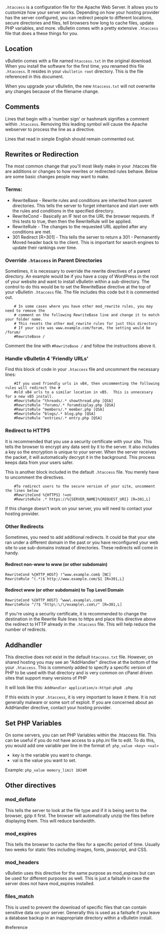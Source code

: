 `.htaccess` is a configuration file for the Apache Web Server. It allows you to customize how your server works. Depending on how your hosting provider has the server configured, you can redirect people to different locations, secure directories and files, tell browsers how long to cache files,  update PHP variables, and more. vBulletin comes with a pretty extensive `.htaccess` file that does a these things for you.

## Location

vBulletin comes with a file named `htaccess.txt` in the original download. When you install the software for the first time, you renamed this file `.htaccess`. It resides in your `vbulletin root` directory. This is the file referenced in this document.

When you upgrade your vBulletin, the new `htaccess.txt` will not overwrite any changes because of the filename change.

## Comments

Lines that begin with a 'number sign' or hashmark signifies a comment within `.htaccess`. Removing this leading symbol will cause the Apache webserver to process the line as a directive.

Lines that read in simple English should remain commented out. 

## Rewrites or Redirection

The most common change that you'll most likely make in your .htacces file are additions or changes to how rewrites or redirected rules behave. Below are some basic changes people may want to make.

### Terms:

- RewriteBase - Rewrite rules and conditions are inherited from parent directories. This tells the server to forget inheritance and start over with the rules and conditions in the specified directory.
- RewriteCond - Basically an IF test on the URL the browser requests. If this tests to true, then then the RewriteRule will be applied.
- RewriteRule - The changes to the requested URL applied after any conditions are met.
- 301 Redirect [R=301]  - This tells the server to return a 301 - Permanently Moved header back to the client. This is important for search engines to update their rankings over time.

### Override `.htaccess` in Parent Directories

Sometimes, it is necessary to override the rewrite directives of a parent directory. An example would be if you have a copy of WordPress in the root of your website and want to install vBulletin within a sub-directory. The control to do this would be to set the RewriteBase directive at the top of your vBulletin `.htaccess` file. The file includes this code but it is commented out. 

```
	# In some cases where you have other mod_rewrite rules, you may need to remove the 
	# comment on the following RewriteBase line and change it to match your folder name. 
	# This resets the other mod_rewrite rules for just this directory
	# If your site was www.example.com/forum, the setting would be /forum/
	#RewriteBase /
```

Comment the line with `#RewriteBase /` and follow the instructions above it.

### Handle vBulletin 4 'Friendly URLs'

Find this block of code in your `.htaccess` file and uncomment the necessary lines:

```
	#If you used friendly urls in vB4, then uncommenting the following rules will redirect the #
	#old vB4 urls to a similar location in vB5.  This is unnecesary for a new vB5 install.
	#RewriteRule ^threads/.* showthread.php [QSA]
	#RewriteRule ^forums/.* forumdisplay.php [QSA]
	#RewriteRule ^members/.* member.php [QSA]
	#RewriteRule ^blogs/.* blog.php [QSA]
	#RewriteRule ^entries/.* entry.php [QSA]
```

### Redirect to HTTPS

It is recommended that you use a security certificate with your site. This tells the browser to encrypt any data sent by it to the server. It also includes a key so the encryption is unique to your server. When the server receives the packet, it will automatically decrypt it in the background. This process keeps data from your users safer.

This is another block included in the default `.htaccess` file. You merely have to uncomment the directives.

```
	#To redirect users to the secure version of your site, uncomment the lines below 
	#RewriteCond %{HTTPS} !=on
	#RewriteRule .* https://%{SERVER_NAME}%{REQUEST_URI} [R=301,L]
```

If this change doesn't work on your server, you will need to contact your hosting provider.

### Other Redirects

Sometimes, you need to add additional redirects. It could be that your site ran under a different domain in the past or you have reconfigured your web site to use sub-domains instead of directories. These redirects will come in handy.

#### Redirect non-www to www (or other subdomain)

```
RewriteCond %{HTTP_HOST} !^www.example.com$ [NC]
RewriteRule ^(.*)$ http://www.example.com/$1 [R=301,L]
```

#### Redirect www (or other subdomain) to Top Level Domain

```
RewriteCond %{HTTP_HOST} ^www\.example\.com$
RewriteRule ^/?$ "http\:\/\/example\.com\/" [R=301,L]
```

If you're using a security certificate, it is recommended to change the destination in the Rewrite Rule lines to https and place this directive above the redirect to HTTP already in the `.htaccess` file. This will help reduce the number of redirects.

## Addhandler

This directive does not exist in the default `htaccess.txt` file. However, on shared hosting you may see an "AddHandler" directive at the bottom of the your `.htaccess`. This is commonly added to specify a specific version of PHP to be used with that directory and is very common on cPanel driven sites that support many versions of PHP

It will look like this: `AddHandler application/x-httpd-php8 .php`

If this exists in your `.htaccess`, it is very important to leave it there. It is not generally malware or some sort of exploit. If you are concerned about an AddHandler directive, contact your hosting provider.

## Set PHP Variables

On some servers, you can set PHP Variables within the .htaccess file. This can be useful if you do not have access to a php.ini file to edit. To do this, you would add one variable per line in the format of: `php_value <key> <val>`

- key is the variable you want to change.
- val is the value you want to set.

Example: `php_value memory_limit 1024M`

## Other directives

### mod_deflate

This tells the server to look at the file type and if it is being sent to the browser, gzip it first. The browser will automatically unzip the files before displaying them. This will reduce bandwidth.

### mod_expires

This tells the browser to cache the files for a specific period of time. Usually two weeks for static files including images, fonts, javascript, and CSS.

### mod_headers

vBulletin uses this directive for the same purpose as mod_expires but can be used for different purposes as well. This is just a failsafe in case the server does not have mod_expires installed.

### files_match

This is used to prevent the download of specific files that can contain sensitive data on your server. Generally this is used as a failsafe if you leave a database backup in an inappropriate directory within a vBulletin install.

#reference
